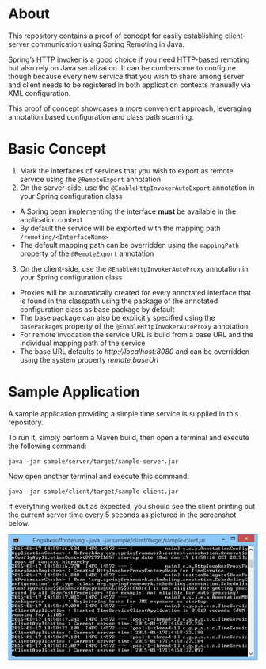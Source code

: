 About
=====

This repository contains a proof of concept for easily establishing 
client-server communication using Spring Remoting in Java.

Spring’s HTTP invoker is a good choice if you need HTTP-based remoting but also 
rely on Java serialization. It can be cumbersome to configure though because every 
new service that you wish to share among server and client needs to be registered 
in both application contexts manually via XML configuration.

This proof of concept showcases a more convenient approach, leveraging 
annotation based configuration and class path scanning.

Basic Concept
=============

1. Mark the interfaces of services that you wish to export as remote service using the `@RemoteExport` annotation
2. On the server-side, use the `@EnableHttpInvokerAutoExport` annotation in your Spring configuration class
  * A Spring bean implementing the interface **must** be available in the application context
  * By default the service will be exported with the mapping path `/remoting/<InterfaceName>`
  * The default mapping path can be overridden using the `mappingPath` property
   of the `@RemoteExport` annotation
3. On the client-side, use the `@EnableHttpInvokerAutoProxy` annotation in your Spring configuration class
  * Proxies will be automatically created for every annotated interface that is 
   found in the classpath using the package of the annotated configuration class as base package by default
  * The base package can also be explicitly specified using the `basePackages` property
   of the `@EnableHttpInvokerAutoProxy` annotation
  * For remote invocation the service URL is build from a base URL and the individual mapping path of the service
  * The base URL defaults to *http://localhost:8080* and can be overridden using the system property *remote.baseUrl*

Sample Application
==================

A sample application providing a simple time service is supplied in this repository.

To run it, simply perform a Maven build, then open a terminal and execute the following command:

```
java -jar sample/server/target/sample-server.jar
```

Now open another terminal and execute this command:
```
java -jar sample/client/target/sample-client.jar
```

If everything worked out as expected, you should see the client printing out the 
current server time every 5 seconds as pictured in the screenshot below.

![Alt Screenshot](screenshot.png)
